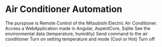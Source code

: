 # Air Conditioner Automation

The purspose is Remote Control of the Mitsubishi Electric Air Conditioner.
Access a WebApplication made in Angular, AspentCore, Sqlite
See the environmental data (temperature, humidity)
Send command to the air conditioner
Turn on setting temperature and mode (Cool or Hot)
Turn off

